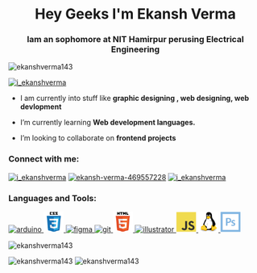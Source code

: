 <h1 align="center">Hey Geeks I'm Ekansh Verma</h1>
<h3 align="center">Iam an sophomore at NIT Hamirpur perusing Electrical Engineering</h3>

<p align="left"> <img src="https://komarev.com/ghpvc/?username=ekanshverma143&label=Profile%20views&color=0e75b6&style=flat" alt="ekanshverma143" /> </p>

<p align="left"> <a href="https://twitter.com/i_ekanshverma" target="blank"><img src="https://img.shields.io/twitter/follow/i_ekanshverma?logo=twitter&style=for-the-badge" alt="i_ekanshverma" /></a> </p>

- I am currently into stuff like **graphic designing , web designing, web devlopment**

- I’m currently learning **Web development languages.**

- I’m looking to collaborate on **frontend projects**

<h3 align="left">Connect with me:</h3>
<p align="left">
<a href="https://twitter.com/i_ekanshverma" target="blank"><img align="center" src="https://raw.githubusercontent.com/rahuldkjain/github-profile-readme-generator/master/src/images/icons/Social/twitter.svg" alt="i_ekanshverma" height="30" width="40" /></a>
<a href="https://linkedin.com/in/ekansh-verma-469557228" target="blank"><img align="center" src="https://raw.githubusercontent.com/rahuldkjain/github-profile-readme-generator/master/src/images/icons/Social/linked-in-alt.svg" alt="ekansh-verma-469557228" height="30" width="40" /></a>
<a href="https://instagram.com/i_ekanshverma" target="blank"><img align="center" src="https://raw.githubusercontent.com/rahuldkjain/github-profile-readme-generator/master/src/images/icons/Social/instagram.svg" alt="i_ekanshverma" height="30" width="40" /></a>
</p>

<h3 align="left">Languages and Tools:</h3>
<p align="left"> <a href="https://www.arduino.cc/" target="_blank" rel="noreferrer"> <img src="https://cdn.worldvectorlogo.com/logos/arduino-1.svg" alt="arduino" width="40" height="40"/> </a> <a href="https://www.w3schools.com/css/" target="_blank" rel="noreferrer"> <img src="https://raw.githubusercontent.com/devicons/devicon/master/icons/css3/css3-original-wordmark.svg" alt="css3" width="40" height="40"/> </a> <a href="https://www.figma.com/" target="_blank" rel="noreferrer"> <img src="https://www.vectorlogo.zone/logos/figma/figma-icon.svg" alt="figma" width="40" height="40"/> </a> <a href="https://git-scm.com/" target="_blank" rel="noreferrer"> <img src="https://www.vectorlogo.zone/logos/git-scm/git-scm-icon.svg" alt="git" width="40" height="40"/> </a> <a href="https://www.w3.org/html/" target="_blank" rel="noreferrer"> <img src="https://raw.githubusercontent.com/devicons/devicon/master/icons/html5/html5-original-wordmark.svg" alt="html5" width="40" height="40"/> </a> <a href="https://www.adobe.com/in/products/illustrator.html" target="_blank" rel="noreferrer"> <img src="https://www.vectorlogo.zone/logos/adobe_illustrator/adobe_illustrator-icon.svg" alt="illustrator" width="40" height="40"/> </a> <a href="https://developer.mozilla.org/en-US/docs/Web/JavaScript" target="_blank" rel="noreferrer"> <img src="https://raw.githubusercontent.com/devicons/devicon/master/icons/javascript/javascript-original.svg" alt="javascript" width="40" height="40"/> </a> <a href="https://www.linux.org/" target="_blank" rel="noreferrer"> <img src="https://raw.githubusercontent.com/devicons/devicon/master/icons/linux/linux-original.svg" alt="linux" width="40" height="40"/> </a> <a href="https://www.photoshop.com/en" target="_blank" rel="noreferrer"> <img src="https://raw.githubusercontent.com/devicons/devicon/master/icons/photoshop/photoshop-line.svg" alt="photoshop" width="40" height="40"/> </a> </p>

<p><img align="center" src="https://github-readme-stats.vercel.app/api/top-langs?username=ekanshverma143&show_icons=true&locale=en&layout=compact" alt="ekanshverma143" /></p>
<p align="left">
  <img width="32%" height="155px" src="https://github-readme-streak-stats.herokuapp.com/?user=ekanshverma143&hide_border=true&theme=tokyonight" alt="ekanshverma143"/>
  <img width="32%" height="155px" src="https://github-readme-stats.vercel.app/api/top-langs/?username=ekanshverma143&hide_border=true&theme=tokyonight&layout=compact&hide_border=true" alt="ekanshverma143" />
</p>
